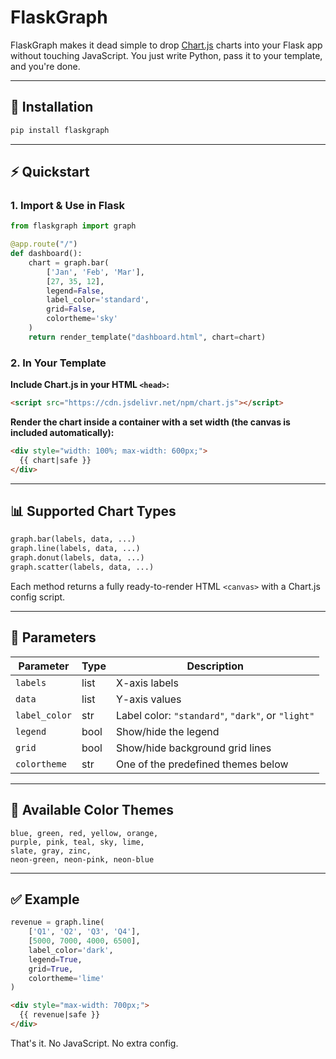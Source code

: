 # FlaskGraph

FlaskGraph makes it dead simple to drop [Chart.js](https://www.chartjs.org/) charts into your Flask app without touching JavaScript. You just write Python, pass it to your template, and you're done.

---

## 🔧 Installation

```bash
pip install flaskgraph
```

---

## ⚡ Quickstart

### 1. Import & Use in Flask

```python
from flaskgraph import graph

@app.route("/")
def dashboard():
    chart = graph.bar(
        ['Jan', 'Feb', 'Mar'],
        [27, 35, 12],
        legend=False,
        label_color='standard',
        grid=False,
        colortheme='sky'
    )
    return render_template("dashboard.html", chart=chart)
```

### 2. In Your Template

**Include Chart.js in your HTML `<head>`:**

```html
<script src="https://cdn.jsdelivr.net/npm/chart.js"></script>
```

**Render the chart inside a container with a set width (the canvas is included automatically):**

```html
<div style="width: 100%; max-width: 600px;">
  {{ chart|safe }}
</div>
```

---

## 📊 Supported Chart Types

```python
graph.bar(labels, data, ...)
graph.line(labels, data, ...)
graph.donut(labels, data, ...)
graph.scatter(labels, data, ...)
```

Each method returns a fully ready-to-render HTML `<canvas>` with a Chart.js config script.

---

## 🎨 Parameters

| Parameter     | Type    | Description                                                  |
|---------------|---------|--------------------------------------------------------------|
| `labels`      | list    | X-axis labels                                                |
| `data`        | list    | Y-axis values                                                |
| `label_color` | str     | Label color: `"standard"`, `"dark"`, or `"light"`            |
| `legend`      | bool    | Show/hide the legend                                         |
| `grid`        | bool    | Show/hide background grid lines                              |
| `colortheme`  | str     | One of the predefined themes below                           |

---

## 🌈 Available Color Themes

```
blue, green, red, yellow, orange,
purple, pink, teal, sky, lime,
slate, gray, zinc,
neon-green, neon-pink, neon-blue
```

---

## ✅ Example

```python
revenue = graph.line(
    ['Q1', 'Q2', 'Q3', 'Q4'],
    [5000, 7000, 4000, 6500],
    label_color='dark',
    legend=True,
    grid=True,
    colortheme='lime'
)
```

```html
<div style="max-width: 700px;">
  {{ revenue|safe }}
</div>
```

That's it. No JavaScript. No extra config.
